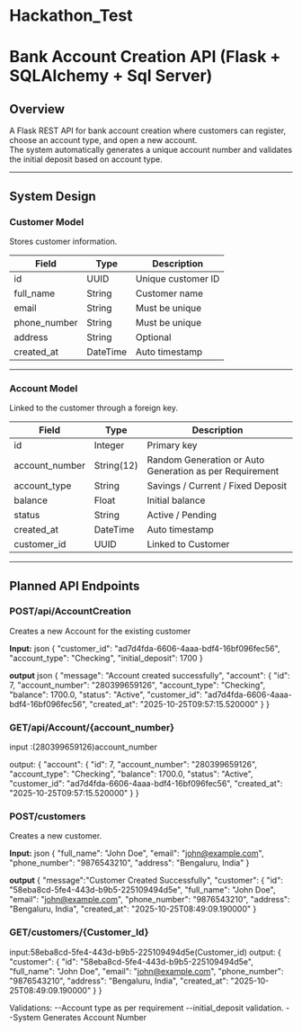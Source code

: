 # Hackathon_Test


# Bank Account Creation API (Flask + SQLAlchemy + Sql Server)

## Overview
A Flask REST API for bank account creation where customers can register, choose an account type, and open a new account.  
The system automatically generates a unique account number and validates the initial deposit based on account type.

---

## System Design

### Customer Model
Stores customer information.  

| Field | Type | Description |
|-------|------|-------------|
| id | UUID | Unique customer ID | Primary Key
| full_name | String | Customer name |
| email | String | Must be unique |
| phone_number | String | Must be unique |
| address | String | Optional |
| created_at | DateTime | Auto timestamp |

---

### Account Model
Linked to the customer through a foreign key.  

| Field | Type | Description |
|-------|------|-------------|
| id | Integer | Primary key |
| account_number | String(12) | Random Generation or Auto Generation as per Requirement |
| account_type | String | Savings / Current / Fixed Deposit |
| balance | Float | Initial balance |
| status | String | Active / Pending |
| created_at | DateTime | Auto timestamp |
| customer_id | UUID | Linked to Customer |

---

## Planned API Endpoints

### POST/api/AccountCreation
Creates a new Account for the existing customer

**Input:**
json
{
  "customer_id": "ad7d4fda-6606-4aaa-bdf4-16bf096fec56",
  "account_type": "Checking",
  "initial_deposit": 1700
}

**output**
json
{
    "message": "Account created successfully",
    "account": {
        "id": 7,
        "account_number": "280399659126",
        "account_type": "Checking",
        "balance": 1700.0,
        "status": "Active",
        "customer_id": "ad7d4fda-6606-4aaa-bdf4-16bf096fec56",
        "created_at": "2025-10-25T09:57:15.520000"
    }
}

### GET/api/Account/{account_number}

input :(280399659126)account_number 

output:
{
 "account": {
        "id": 7,
        "account_number": "280399659126",
        "account_type": "Checking",
        "balance": 1700.0,
        "status": "Active",
        "customer_id": "ad7d4fda-6606-4aaa-bdf4-16bf096fec56",
        "created_at": "2025-10-25T09:57:15.520000"
    }
}

### POST/customers
Creates a new customer. 

**Input:**
json
{
  "full_name": "John Doe",
  "email": "john@example.com",
  "phone_number": "9876543210",
  "address": "Bengaluru, India"
}

**output**
{
    "message":"Customer Created Successfully",
    "customer": {
        "id": "58eba8cd-5fe4-443d-b9b5-225109494d5e",
        "full_name": "John Doe",
        "email": "john@example.com",
        "phone_number": "9876543210",
        "address": "Bengaluru, India",
        "created_at": "2025-10-25T08:49:09.190000"
    }

    
### GET/customers/{Customer_Id}
input:58eba8cd-5fe4-443d-b9b5-225109494d5e(Customer_id)
output:
{ "customer": {
        "id": "58eba8cd-5fe4-443d-b9b5-225109494d5e",
        "full_name": "John Doe",
        "email": "john@example.com",
        "phone_number": "9876543210",
        "address": "Bengaluru, India",
        "created_at": "2025-10-25T08:49:09.190000"
    }
}

Validations:
--Account type as per requirement
--initial_deposit validation.
--System Generates Account Number

